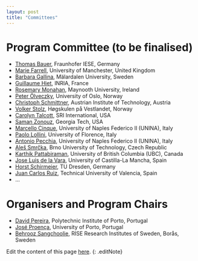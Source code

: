 ```yaml
---
layout: post
title: "Committees"
---
```


# Program Committee (to be finalised)

 - [Thomas Bauer](), Fraunhofer IESE, Germany
 - [Marie Farrell](), University of Manchester, United Kingdom
 - [Barbara Gallina](), Mälardalen University, Sweden
 - [Guillaume Hiet](https://guillaume.hiet.fr), INRIA, France
 - [Rosemary Monahan](https://www.maynoothuniversity.ie/people/rosemary-monahan), Maynooth University, Ireland
 - [Peter Ölveczky](http://folk.uio.no/peterol), University of Oslo, Norway
 - [Christoph Schmittner](http://www.ait.ac.at/), Austrian Institute of Technology, Austria
 - [Volker Stolz](https://ict.hvl.no/people/volker-stolz/), Høgskulen på Vestlandet, Norway
 - [Carolyn Talcott](), SRI  International, USA
 - [Saman Zonouz](https://www.cc.gatech.edu/people/saman-zonouz), Georgia Tech, USA
 - [Marcello Cinque](http://wpage.unina.it/macinque/), University of Naples Federico II (UNINA), Italy
 - [Paolo Lollini](http://rcl.dsi.unifi.it/people/lollini), University of Florence, Italy
 - [Antonio Pecchia](http://wpage.unina.it/antonio.pecchia/web/Home.html), University of Naples Federico II (UNINA), Italy
 - [Aleš Smrčka](https://www.fit.vut.cz/person/smrcka/.en), Brno University of Technology, Czech Republic
 - [Karthik Pattabiraman](https://ece.ubc.ca/karthik-pattabiraman/), University of British Columbia (UBC), Canada
 - [Jose Luis de la Vara](https://sites.google.com/site/jldelavara/), University of Castilla-La Mancha, Spain
 - [Horst Schirmeier](https://ess.cs.tu-dortmund.de/Staff/hsc/), TU Dresden, Germany
 - [Juan Carlos Ruiz](https://www.upv.es/ficha-personal/JUARUIGA), Technical University of Valencia, Spain
 - ... 

<!--
 - [Joseba Andoni Agirre](), Universidad Mondragon, Spain
 - [José Bacelar Almeida](http://www.di.uminho.pt/~jba), University of Minho, Portugal
 - [Raul Barbosa](http://eden.dei.uc.pt/~rbarbosa/), University of Coimbra, Portugal
 - [Stylianos Basagiannis](), Collins Aerospace, Ireland
 - [Marcello Cinque](), Universit di Napoli Federico II, Italy
 - [Jose Luis de la Vara](http://www.delavara.es), University of Castilla-La Mancha, Spain
 - [André De Matos Pedro](), VORTEX-CoLab, Portugal
 - [Peter Folkesson](), RISE Research Institutes of Sweden, Sweden
 - [Paolo Lollini](http://rcl.dsi.unifi.it/aboutus/paolo.php), University of  Firenze, Italy
 - [André Lourenço](https://www.linkedin.com/in/arlourenco/), CardioID, Portugal
 - [Maurizio Mongelli](https://publications.cnr.it/authors/maurizio.mongelli), CNR-IEIIT, Italy
 - [Nasser Nowdehi](), Volvo AB, Sweden
 - [Tomas Olovsson](https://research.chalmers.se/en/person/tomasol), Chalmers University of Technology, Sweden
 - [Peter Ölveczky](http://folk.uio.no/peterol), University of Oslo, Norway
 - [Karthik Pattabiraman](http://blogs.ubc.ca/karthik), University of British Columbia, Canada
 - [Antonio Pecchia](), Università degli Studi del Sannio, Italy
 - [Peter Popov](http://www.csr.city.ac.uk/staff/popov/), City University, United Kingdom
 - [Juan Carlos Ruiz](), Universitat Politècnica de València, Spain
 - [Horst Schirmeier](https://tu-dresden.de/ing/informatik/sya/professur-fuer-betriebssysteme/), TU Dresden, Germany
 - [Aleš Smrčka](https://scholar.google.com/citations?user=2z7fFiYAAAAJ), Brno University of Technology, Czech Republic
 - [Stefano Tonetta](http://es.fbk.eu/people/tonetta), FBK-ICT, Italy
 - [Martin Törngren](https://www.kth.se/profile/martint/), KTH Royal Institute of Technology, Sweden
 - [Ahmet Yazici](), Eskisehir Osmangazi University, Turkey
 --> 
 
 <!-- - [Name](...), Affiliation, Country -->

# Organisers and Program Chairs

 - [David Pereira](https://cister-labs.pt/people/david_pereira/), Polytechnic Institute of Porto, Portugal
 - [José Proença](https://jose.proenca.org/), University of Porto, Portugal
 - [Behrooz Sangchoolie](https://www.ri.se/en/person/behrooz-sangchoolie), RISE Research Institutes of Sweden, Borås, Sweden


Edit the content of this page [here](https://github.com/verdi-workshop/2024/blob/main/committees/index.md).
{: .editNote}
